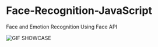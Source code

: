 # Face-Recognition-JavaScript
Face and Emotion Recognition Using Face API

![GIF SHOWCASE](https://github.com/Vashakmadze/Face-Recognition-JavaScript/blob/master/faceid%20gif.gif "WEBSITE SHOWCASE")
